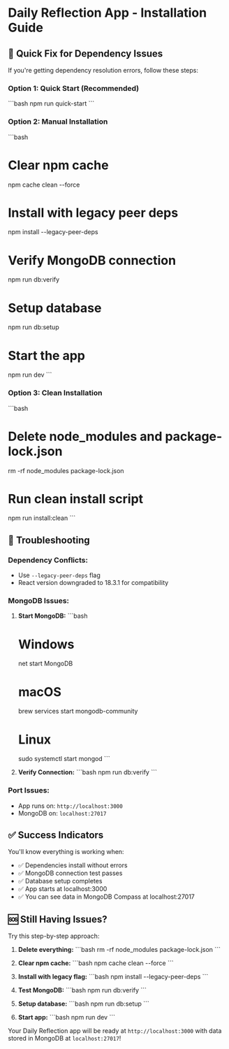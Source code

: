 # Daily Reflection App - Installation Guide

## 🚨 Quick Fix for Dependency Issues

If you're getting dependency resolution errors, follow these steps:

### Option 1: Quick Start (Recommended)
\`\`\`bash
npm run quick-start
\`\`\`

### Option 2: Manual Installation
\`\`\`bash
# Clear npm cache
npm cache clean --force

# Install with legacy peer deps
npm install --legacy-peer-deps

# Verify MongoDB connection
npm run db:verify

# Setup database
npm run db:setup

# Start the app
npm run dev
\`\`\`

### Option 3: Clean Installation
\`\`\`bash
# Delete node_modules and package-lock.json
rm -rf node_modules package-lock.json

# Run clean install script
npm run install:clean
\`\`\`

## 🔧 Troubleshooting

### Dependency Conflicts:
- Use `--legacy-peer-deps` flag
- React version downgraded to 18.3.1 for compatibility

### MongoDB Issues:
1. **Start MongoDB:**
   \`\`\`bash
   # Windows
   net start MongoDB
   
   # macOS
   brew services start mongodb-community
   
   # Linux
   sudo systemctl start mongod
   \`\`\`

2. **Verify Connection:**
   \`\`\`bash
   npm run db:verify
   \`\`\`

### Port Issues:
- App runs on: `http://localhost:3000`
- MongoDB on: `localhost:27017`

## ✅ Success Indicators

You'll know everything is working when:
- ✅ Dependencies install without errors
- ✅ MongoDB connection test passes
- ✅ Database setup completes
- ✅ App starts at localhost:3000
- ✅ You can see data in MongoDB Compass at localhost:27017

## 🆘 Still Having Issues?

Try this step-by-step approach:

1. **Delete everything:**
   \`\`\`bash
   rm -rf node_modules package-lock.json
   \`\`\`

2. **Clear npm cache:**
   \`\`\`bash
   npm cache clean --force
   \`\`\`

3. **Install with legacy flag:**
   \`\`\`bash
   npm install --legacy-peer-deps
   \`\`\`

4. **Test MongoDB:**
   \`\`\`bash
   npm run db:verify
   \`\`\`

5. **Setup database:**
   \`\`\`bash
   npm run db:setup
   \`\`\`

6. **Start app:**
   \`\`\`bash
   npm run dev
   \`\`\`

Your Daily Reflection app will be ready at `http://localhost:3000` with data stored in MongoDB at `localhost:27017`!
